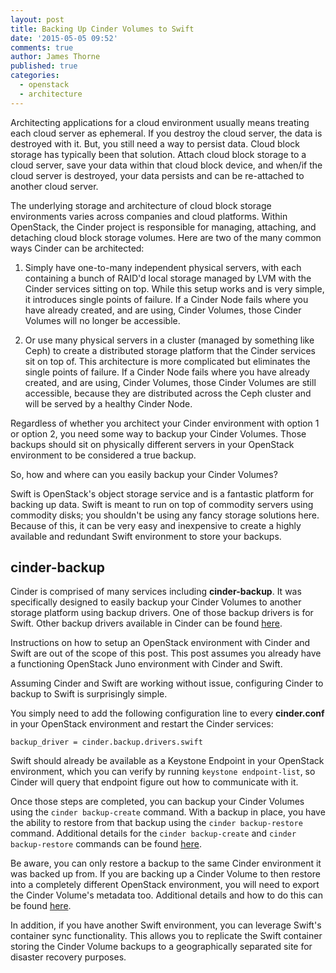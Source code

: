 ```yaml
---
layout: post
title: Backing Up Cinder Volumes to Swift
date: '2015-05-05 09:52'
comments: true
author: James Thorne
published: true
categories:
  - openstack
  - architecture
---
```


Architecting applications for a cloud environment usually means treating each cloud server as ephemeral. If you destroy the cloud server, the data is destroyed with it. But, you still need a way to persist data. Cloud block storage has typically been that solution. Attach cloud block storage to a cloud server, save your data within that cloud block device, and when/if the cloud server is destroyed, your data persists and can be re-attached to another cloud server.

<!-- more -->

The underlying storage and architecture of cloud block storage environments varies across companies and cloud platforms. Within OpenStack, the Cinder project is responsible for managing, attaching, and detaching cloud block storage volumes. Here are two of the many common ways Cinder can be architected:

1) Simply have one-to-many independent physical servers, with each containing a bunch of RAID'd local storage managed by LVM with the Cinder services sitting on top. While this setup works and is very simple, it introduces single points of failure. If a Cinder Node fails where you have already created, and are using, Cinder Volumes, those Cinder Volumes will no longer be accessible.

2) Or use many physical servers in a cluster (managed by something like Ceph) to create a distributed storage platform that the Cinder services sit on top of. This architecture is more complicated but eliminates the single points of failure. If a Cinder Node fails where you have already created, and are using, Cinder Volumes, those Cinder Volumes are still accessible, because they are distributed across the Ceph cluster and will be served by a healthy Cinder Node.

Regardless of whether you architect your Cinder environment with option 1 or option 2, you need some way to backup your Cinder Volumes. Those backups should sit on physically different servers in your OpenStack environment to be considered a true backup.

So, how and where can you easily backup your Cinder Volumes?

Swift is OpenStack's object storage service and is a fantastic platform for backing up data. Swift is meant to run on top of commodity servers using commodity disks; you shouldn't be using any fancy storage solutions here. Because of this, it can be very easy and inexpensive to create a highly available and redundant Swift environment to store your backups.

cinder-backup
-------------

Cinder is comprised of many services including __cinder-backup__. It was specifically designed to easily backup your Cinder Volumes to another storage platform using backup drivers. One of those backup drivers is for Swift. Other backup drivers available in Cinder can be found [here](https://docs.openstack.org/juno/config-reference/content/section_backup-drivers.html).

Instructions on how to setup an OpenStack environment with Cinder and Swift are out of the scope of this post. This post assumes you already have a functioning OpenStack Juno environment with Cinder and Swift.

Assuming Cinder and Swift are working without issue, configuring Cinder to backup to Swift is surprisingly simple.

You simply need to add the following configuration line to every __cinder.conf__ in your OpenStack environment and restart the Cinder services:

    backup_driver = cinder.backup.drivers.swift

Swift should already be available as a Keystone Endpoint in your OpenStack environment, which you can verify by running `keystone endpoint-list`, so Cinder will query that endpoint figure out how to communicate with it.

Once those steps are completed, you can backup your Cinder Volumes using the `cinder backup-create` command. With a backup in place, you have the ability to restore from that backup using the `cinder backup-restore` command. Additional details for the `cinder backup-create` and `cinder backup-restore` commands can be found [here](https://docs.openstack.org/admin-guide-cloud/content/volume-backup-restore.html).

Be aware, you can only restore a backup to the same Cinder environment it was backed up from. If you are backing up a Cinder Volume to then restore into a completely different OpenStack environment, you will need to export the Cinder Volume's metadata too. Additional details and how to do this can be found [here](https://docs.openstack.org/admin-guide-cloud/content/volume-backup-restore-export-import.html).

In addition, if you have another Swift environment, you can leverage Swift's container sync functionality. This allows you to replicate the Swift container storing the Cinder Volume backups to a geographically separated site for disaster recovery purposes.